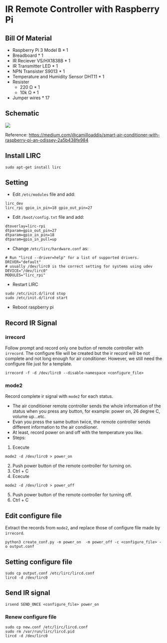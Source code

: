 # IR Remote Controller with Raspberry Pi


## Bill Of Material

- Raspberry Pi 3 Model B * 1
- Breadboard * 1 
- IR Reciever VS/HX1838B * 1
- IR Transmitter LED * 1
- NPN Transister S9013 * 1
- Temperature and Humidity Sensor DHT11 * 1
- Resister 
    - 220 Ω * 1
    - 10k Ω * 1
- Jumper wires * 17

## Schematic

![](https://i.imgur.com/Lg8nvLA.png)

Reference: https://medium.com/@camilloaddis/smart-air-conditioner-with-raspberry-pi-an-odissey-2a5b438fe984

## Install LIRC

```
sudo apt-get install lirc
```

## Setting

- Edit `/etc/modules` file and add:

```
lirc_dev
lirc_rpi gpio_in_pin=18 gpio_out_pin=27
```

- Edit `/boot/config.txt` file and add:

```
dtoverlay=lirc-rpi
dtparam=gpio_out_pin=27
dtparam=gpio_in_pin=18
dtparam=gpio_in_pull=up
```
- Change `/etc/lirc/hardware.conf` as:

```
# Run "lircd --driver=help" for a list of supported drivers.
DRIVER="default"
# usually /dev/lirc0 is the correct setting for systems using udev
DEVICE="/dev/lirc0"
MODULES="lirc_rpi"
```

- Restart LIRC

```
sudo /etc/init.d/lircd stop
sudo /etc/init.d/lircd start
```

- Reboot raspberry pi

## Record IR Signal

### irrecord

Follow prompt and record only one button of remote controller with `irrecord`. The configure file will be created but the ir record will be not complete and not long enough for air conditioner. However, we still need the configure file just for a template.

```
irrecord -f -d /dev/lirc0 --disable-namespace <configure_file>
```

### mode2

Record complete ir signal with `mode2` for each status. 

- The air conditioner remote controller sends the whole information of the status when you press any button, for example: power on, 26 degree C, volume up...etc. 
- Evan you press the same button twice, the remote controller sends different information to the air condiioner.
- At least, record power on and off with the temperature you like.
- Steps:

1. Ececute
```
mode2 -d /dev/lirc0 > power_on
```
2. Push power button of the remote controller for turning on.
3. Ctrl + C
4. Ececute
```
mode2 -d /dev/lirc0 > power_off
```
5. Push power button of the remote controller for turning off.
6. Ctrl + C

## Edit configure file

Extract the records from `mode2`, and replace those of configure file made by `irrecord`.

```
python3 create_conf.py -m power_on  -m power_off -c <configure_file> -o output.conf
```

## Setting configure file

```
sudo cp output.conf /etc/lirc/lircd.conf
lircd -d /dev/lirc0
```

## Send IR signal

```
irsend SEND_ONCE <configure_file> power_on
```

### Renew configure file

```
sudo cp new.conf /etc/lirc/lircd.conf
sudo rm /var/run/lirc/lircd.pid
lircd -d /dev/lirc0
```